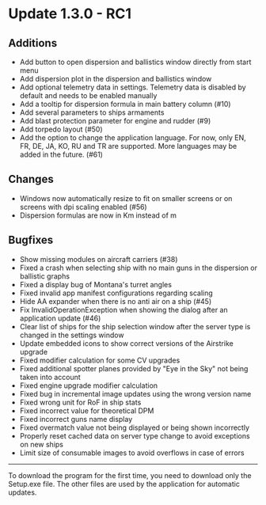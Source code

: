 # Update 1.3.0 - RC1

## Additions
- Add button to open dispersion and ballistics window directly from start menu
- Add dispersion plot in the dispersion and ballistics window
- Add optional telemetry data in settings. Telemetry data is disabled by default and needs to be enabled manually
- Add a tooltip for dispersion formula in main battery column (#10)
- Add several parameters to ships armaments
- Add blast protection parameter for engine and rudder (#9)
- Add torpedo layout (#50)
- Add the option to change the application language. For now, only EN, FR, DE, JA, KO, RU and TR are supported. More languages may be added in the future. (#61)

## Changes
- Windows now automatically resize to fit on smaller screens or on screens with dpi scaling enabled (#56)
- Dispersion formulas are now in Km instead of m

## Bugfixes
- Show missing modules on aircraft carriers (#38)
- Fixed a crash when selecting ship with no main guns in the dispersion or ballistic graphs
- Fixed a display bug of Montana's turret angles
- Fixed invalid app manifest configurations regarding scaling
- Hide AA expander when there is no anti air on a ship (#45)
- Fix InvalidOperationException when showing the dialog after an application update (#46)
- Clear list of ships for the ship selection window after the server type is changed in the settings window
- Update embedded icons to show correct versions of the Airstrike upgrade
- Fixed modifier calculation for some CV upgrades
- Fixed additional spotter planes provided by "Eye in the Sky" not being taken into account
- Fixed engine upgrade modifier calculation
- Fixed bug in incremental image updates using the wrong version name
- Fixed wrong unit for RoF in ship stats
- Fixed incorrect value for theoretical DPM
- Fixed incorrect guns name display
- Fixed overmatch value not being displayed or being shown incorrectly
- Properly reset cached data on server type change to avoid exceptions on new ships
- Limit size of consumable images to avoid overflows in case of errors
___
To download the program for the first time, you need to download only the Setup.exe file. The other files are used by the application for automatic updates.

